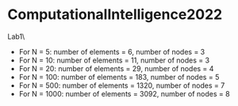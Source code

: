 # ComputationalIntelligence2022
Lab1\
- For N = 5: number of elements = 6, number of nodes = 3
- For N = 10: number of elements = 11, number of nodes = 3
- For N = 20: number of elements = 29, number of nodes = 4
- For N = 100: number of elements = 183, number of nodes = 5
- For N = 500: number of elements = 1320, number of nodes = 7
- For N = 1000: number of elements = 3092, number of nodes = 8